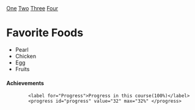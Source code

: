 <!Doctype html>
<html>
  <head>
    
  </head>
  <body>
  <a href="#">One</a> <a href="#"></a> <a href="#">Two</a> <a href="#">Three</a> <a href="#">Four</a>
 <h1>Favorite Foods</h1>
   <div>
    <ul>
    <li>Pearl</li>
    <li>Chicken</li>
    <li>Egg</li>
    <li>Fruits</li>
    </ul>
   </div>
  <div>
    <h4>Achievements</h4>
    
			<label for="Progress">Progress in this course(100%)</label>
			<progress id="progress" value="32" max="32%" </progress>

			
  
  </body>
  <html>
